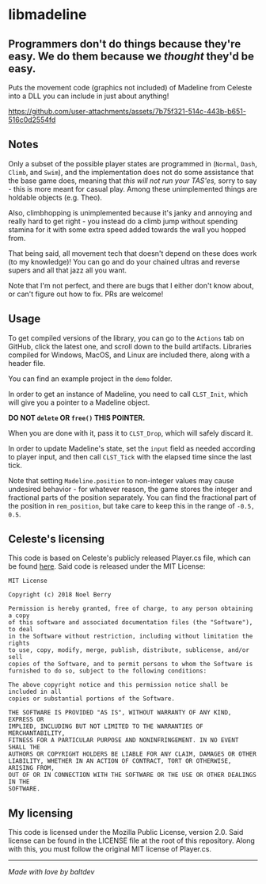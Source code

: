 # libmadeline
Programmers don't do things because they're easy. We do them because we _thought_ they'd be easy.
---
Puts the movement code (graphics not included) of Madeline from Celeste into a DLL you can include in just about anything!

https://github.com/user-attachments/assets/7b75f321-514c-443b-b651-516c0d2554fd

## Notes

Only a subset of the possible player states are programmed in (`Normal`, `Dash`, `Climb`, and `Swim`), and
the implementation does not do some assistance that the base game does,
meaning that _this will not run your TAS'es,_ sorry to say - this is more meant for casual play. Among these unimplemented things are holdable objects (e.g. Theo).

Also, climbhopping is unimplemented
because it's janky and annoying and really hard to get right - you instead do a climb jump without spending stamina for it with some extra speed added towards the wall you hopped from.

That being said, all movement tech that doesn't depend on these does work (to my knowledge)!
You can go and do your chained ultras and reverse supers and all that jazz all you want.

Note that I'm not perfect, and there are bugs that I either don't know about, or can't figure out how to fix. PRs are welcome!

## Usage

To get compiled versions of the library, you can go to the `Actions` tab on GitHub, click the latest one, and scroll down to the build artifacts. Libraries compiled for Windows, MacOS, and Linux are included there, along with a header file.

You can find an example project in the `demo` folder.

In order to get an instance of Madeline, you need to call `CLST_Init`, which will give you a pointer to a Madeline object.

**DO NOT `delete` OR `free()` THIS POINTER.**

When you are done with it, pass it to `CLST_Drop`, which will safely discard it.

In order to update Madeline's state, set the `input` field as needed according to player input,
and then call `CLST_Tick` with the elapsed time since the last tick.

Note that setting `Madeline.position` to non-integer values
may cause undesired behavior - for whatever reason, the game
stores the integer and fractional parts of the position separately.
You can find the fractional part of the position in `rem_position`, but take care to keep this in the range of `-0.5, 0.5`.

## Celeste's licensing


This code is based on Celeste's publicly released Player.cs file, which can be found [here](https://github.com/NoelFB/Celeste/blob/master/Source/Player/Player.cs). Said code is released under the MIT License:

```
MIT License

Copyright (c) 2018 Noel Berry

Permission is hereby granted, free of charge, to any person obtaining a copy
of this software and associated documentation files (the "Software"), to deal
in the Software without restriction, including without limitation the rights
to use, copy, modify, merge, publish, distribute, sublicense, and/or sell
copies of the Software, and to permit persons to whom the Software is
furnished to do so, subject to the following conditions:

The above copyright notice and this permission notice shall be included in all
copies or substantial portions of the Software.

THE SOFTWARE IS PROVIDED "AS IS", WITHOUT WARRANTY OF ANY KIND, EXPRESS OR
IMPLIED, INCLUDING BUT NOT LIMITED TO THE WARRANTIES OF MERCHANTABILITY,
FITNESS FOR A PARTICULAR PURPOSE AND NONINFRINGEMENT. IN NO EVENT SHALL THE
AUTHORS OR COPYRIGHT HOLDERS BE LIABLE FOR ANY CLAIM, DAMAGES OR OTHER
LIABILITY, WHETHER IN AN ACTION OF CONTRACT, TORT OR OTHERWISE, ARISING FROM,
OUT OF OR IN CONNECTION WITH THE SOFTWARE OR THE USE OR OTHER DEALINGS IN THE
SOFTWARE.
```

## My licensing

This code is licensed under the Mozilla Public License, version 2.0.
Said license can be found in the LICENSE file at the root of this repository.
Along with this, you must follow the original MIT license of Player.cs.


---

_Made with love by baltdev_
